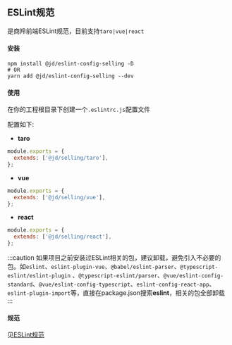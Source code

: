 ## ESLint规范
是商羚前端ESLint规范，目前支持`taro|vue|react`
#### 安装
```shell
npm install @jd/eslint-config-selling -D
# OR
yarn add @jd/eslint-config-selling --dev
```
#### 使用
在你的工程根目录下创建一个`.eslintrc.js`配置文件

配置如下:

- **taro**
```js
module.exports = {
  extends: ['@jd/selling/taro'],
};
```

- **vue**
```js
module.exports = {
  extends: ['@jd/selling/vue'],
};
```

- **react**
```js
module.exports = {
  extends: ['@jd/selling/react'],
};
```
:::caution
如果项目之前安装过ESLint相关的包，建议卸载，避免引入不必要的包。如`eslint`、`eslint-plugin-vue`、`@babel/eslint-parser`、`@typescript-eslint/eslint-plugin`  、`@typescript-eslint/parser`、`@vue/eslint-config-standard`、`@vue/eslint-config-typescript`、`eslint-config-react-app`、
`eslint-plugin-import`等，直接在package.json搜索**eslint**，相关的包全部卸载
:::
#### 规范
见[ESLint规范](../es/rules/common)